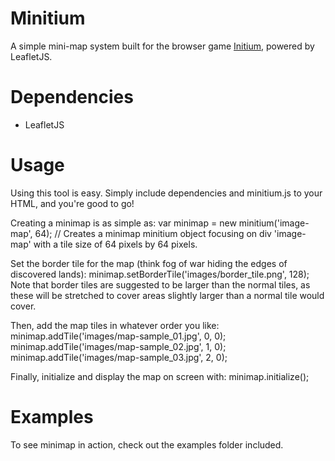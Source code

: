 # Minitium
A simple mini-map system built for the browser game [Initium](http://playinitium.com/), powered by LeafletJS.

# Dependencies
- LeafletJS

# Usage
Using this tool is easy. Simply include dependencies and minitium.js to your HTML, and you're good to go!

Creating a minimap is as simple as:
    var minimap = new minitium('image-map', 64); // Creates a minimap minitium object focusing on div 'image-map' with a tile size of 64 pixels by 64 pixels.

Set the border tile for the map (think fog of war hiding the edges of discovered lands):
    minimap.setBorderTile('images/border_tile.png', 128);
Note that border tiles are suggested to be larger than the normal tiles, as these will be stretched to cover areas slightly larger than a normal tile would cover.

Then, add the map tiles in whatever order you like:
    minimap.addTile('images/map-sample_01.jpg', 0, 0);
    minimap.addTile('images/map-sample_02.jpg', 1, 0);
    minimap.addTile('images/map-sample_03.jpg', 2, 0);

Finally, initialize and display the map on screen with:
    minimap.initialize();

# Examples
To see minimap in action, check out the examples folder included. 
